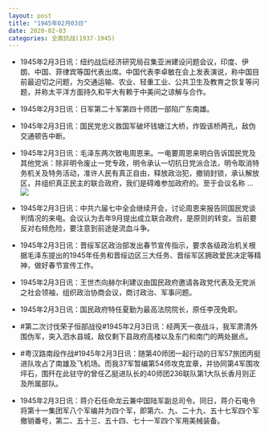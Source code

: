 ```yaml
---
layout: post
title: "1945年02月03日"
date: 2020-02-03
categories: 全面抗战(1937-1945)
---
```


<meta name="referrer" content="no-referrer" />

- 1945年2月3日讯：纽约战后经济研究局召集亚洲建设问题会议，印度、伊朗、中国、菲律宾等国代表出席。中国代表李卓敏在会上发表演说，称中国目前最迫切之问题，为交通运输、农业、轻重工业、公共卫生及教育之恢复等问题，并称太平洋方面持久和平大有赖于中美间之谅解与合作。 

- 1945年2月3日讯：日军第二十军第四十师团一部陷广东南雄。 

- 1945年2月3日讯：国民党忠义救国军破坏钱塘江大桥，炸毁该桥两孔，敌伪交通顿告中断。 

- 1945年2月3日讯：毛泽东两次致电周恩来。一电要周恩来明白告诉国民党及其他党派：除非明令废止一党专政，明令承认一切抗日党派合法，明令取消特务机关及特务活动，准许人民有真正自由，释放政治犯，撤销封锁，承认解放区，并组织真正民主的联合政府，我们是碍难参加政府的。至于会议名称 ... <br/><img src="https://wx1.sinaimg.cn/large/aca367d8ly1gbjf08my9kj20c80cwjrj.jpg" />

- 1945年2月3日讯：中共六届七中全会继续开会，讨论周恩来报告同国民党谈判情况的来电。会议认为去年9月提出成立联合政府，是原则的转变。当前要反对右倾危险，要注意到前途是流血斗争。 

- 1945年2月3日讯：晋绥军区政治部发出春节宣传指示，要求各级政治机关根据毛泽东提出的1945年任务和晋绥边区三大任务、晋绥军区拥政爱民决定等精神，做好春节宣传工作。 

- 1945年2月3日讯：王世杰向赫尔利建议由国民政府邀请各政党代表及无党派之社会领袖，组织政治协商会议，商讨政治、军事问题。 

- 1945年2月3日讯：国民政府特任夏勤为最高法院院长，原任李茂免职。 

- #第二次讨伐荣子恒部战役#1945年2月3日讯：经两天一夜战斗，我军肃清外围伪军，突入泗水县城，敌仅剩下县政府高楼以及东门和南门的两处据点。 

- #粤汉路南段作战#1945年2月3日讯：随第40师团一起行动的日军57旅团丙挺进队攻占了南雄及飞机场。而我37军暂编第54师攻克宜章，并协同第4军围攻坪石，围歼在此驻守的曾任乙挺进队长的40师团236联队第1大队长香月则正及所属部队。 

- 1945年2月3日讯：蒋介石任命龙云兼中国陆军副总司令。同日，蒋介石电令将第十一集团军八个军编并为四个军，即第六、九、二十九、五十七军四个军撤销番号，第二、五十三、五十四、七十一军四个军用美械装备。 

